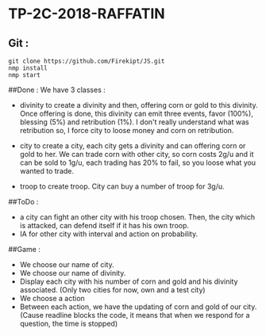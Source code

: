 # TP-2C-2018-RAFFATIN

## Git :
```
git clone https://github.com/Firekipt/JS.git
nmp install
nmp start
```

##Done :
We have 3 classes :
  - divinity to create a divinity and then, offering corn or gold to this
  divinity. Once offering is done, this divinity can emit three events, favor (100%),
  blessing (5%) and retribution (1%). I don't really understand what was retribution so,
  I force city to loose money and corn on retribution.

  - city to create a city, each city gets a divinity and can offering corn or gold to her.
  We can trade corn with other city, so corn costs 2g/u and it can be sold to 1g/u,
  each trading has 20% to fail, so you loose what you wanted to trade.

  - troop to create troop. City can buy a number of troop for 3g/u.

##ToDo :
  - a city can fight an other city with his troop chosen. Then, the city which is attacked,
  can defend itself if it has his own troop.
  - IA for other city with interval and action on probability.

##Game :
  - We choose our name of city.
  - We choose our name of divinity.
  - Display each city with his number of corn and gold and his divinity associated.
  (Only two cities for now, own and a test city)
  - We choose a action
  - Between each action, we have the updating of corn and gold of our city.
  (Cause readline blocks the code, it means that when we respond for a question, the time is stopped)